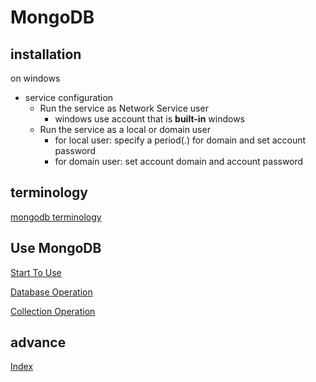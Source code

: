 # MongoDB

## installation

on windows

- service configuration
  - Run the service as Network Service user
    - windows use account that is **built-in** windows
  - Run the service as a local or domain user
    - for local user: specify a period(.) for domain and set account password
    - for domain user: set account domain and account password

## terminology

[mongodb terminology](mongodb-terminology.md)

## Use MongoDB

[Start To Use](mongodb-use.md)

[Database Operation](mongodb-database-operation.md)

[Collection Operation](mongodb-collection-operation.md)


## advance

[Index](mongodb-index.md)

